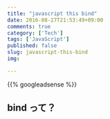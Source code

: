 ```yaml
---
title: "javascript this bind"
date: 2016-08-27T21:53:49+09:00
comments: true
category: ['Tech']
tags: ['JavaScript']
published: false
slug: javascript-this-bind
img:

---
```


<!--more-->
{{% googleadsense %}}


## bind って？
